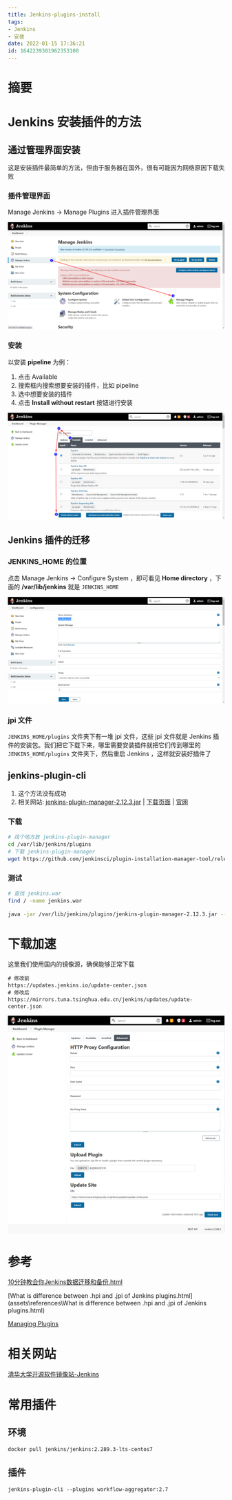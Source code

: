 ```yaml
---
title: Jenkins-plugins-install
tags: 
- Jenkins
- 安装
date: 2022-01-15 17:36:21
id: 1642239381962353100
---
```

# 摘要

# Jenkins 安装插件的方法

## 通过管理界面安装

这是安装插件最简单的方法，但由于服务器在国外，很有可能因为网络原因下载失败

### 插件管理界面

Manage Jenkins → Manage Plugins 进入插件管理界面

![image-20220115175107556](assets/images/image-20220115175107556.png)



### 安装

以安装 **pipeline** 为例：

1. 点击 Available 
2. 搜索框内搜索想要安装的插件，比如 pipeline
3. 选中想要安装的插件
4. 点击 **Install without restart** 按钮进行安装

![image-20220115175736048](assets/images/image-20220115175736048.png)



## Jenkins 插件的迁移

### JENKINS_HOME 的位置

点击 Manage Jenkins → Configure System ，即可看见 **Home directory** ，下面的 **/var/lib/jenkins** 就是 `JENKINS_HOME` 

![image-20220115183001170](assets/images/image-20220115183001170.png)

### jpi 文件 

`JENKINS_HOME/plugins` 文件夹下有一堆 jpi 文件，这些 jpi 文件就是 Jenkins 插件的安装包。我们把它下载下来，哪里需要安装插件就把它们传到哪里的  `JENKINS_HOME/plugins` 文件夹下，然后重启 Jenkins ，这样就安装好插件了

## jenkins-plugin-cli

1. 这个方法没有成功
2. 相关网站: [jenkins-plugin-manager-2.12.3.jar](https://github.com/jenkinsci/plugin-installation-manager-tool/releases/download/2.12.3/jenkins-plugin-manager-2.12.3.jar) | [下载页面](https://github.com/jenkinsci/plugin-installation-manager-tool/releases/tag/2.12.3) | [官网](https://github.com/jenkinsci/plugin-installation-manager-tool)

### 下载

```sh
# 找个地方放 jenkins-plugin-manager
cd /var/lib/jenkins/plugins
# 下载 jenkins-plugin-manager
wget https://github.com/jenkinsci/plugin-installation-manager-tool/releases/download/2.12.3/jenkins-plugin-manager-2.12.3.jar
```

### 测试

```sh
# 查找 jenkins.war 
find / -name jenkins.war
```

```sh
java -jar /var/lib/jenkins/plugins/jenkins-plugin-manager-2.12.3.jar --war /usr/lib/jenkins/jenkins.war --view-security-warnings --verbose --jenkins-update-center='https://mirrors.tuna.tsinghua.edu.cn/jenkins/updates'  --plugins gitlab-hook:1.4.2 -d /jenkins
```

# 下载加速

这里我们使用国内的镜像源，确保能够正常下载

```
# 修改前
https://updates.jenkins.io/update-center.json
# 修改后
https://mirrors.tuna.tsinghua.edu.cn/jenkins/updates/update-center.json
```

![image-20220115212112674](assets/images/image-20220115212112674.png)

# 参考

 [10分钟教会你Jenkins数据迁移和备份.html](assets\references\10分钟教会你Jenkins数据迁移和备份.html) 

 [What is difference between .hpi and .jpi of Jenkins plugins.html](assets\references\What is difference between .hpi and .jpi of Jenkins plugins.html) 

[Managing Plugins](https://www.jenkins.io/doc/book/managing/plugins/) 

# 相关网站

 [清华大学开源软件镜像站-Jenkins](https://mirrors.tuna.tsinghua.edu.cn/jenkins/) 

# 常用插件

## 环境

```
docker pull jenkins/jenkins:2.289.3-lts-centos7
```

## 插件

```
jenkins-plugin-cli --plugins workflow-aggregator:2.7
```





